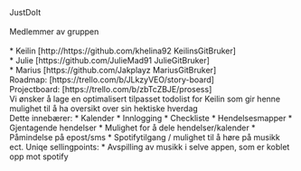 <div class="center" style="width: auto; margin-left: auto; margin-right: auto;">JustDoIt</div>
<br>
Medlemmer av gruppen
<br>
<br>
* Keilin 
[http://https://github.com/khelina92 KeilinsGitBruker]
<br>
* Julie
[https://github.com/JulieMad91 JulieGitBruker]
<br>
* Marius 
[https://github.com/Jakplayz MariusGitBruker]
<br>
Roadmap: [https://trello.com/b/JLkzyVEO/story-board] 
<br>
Projectboard: [https://trello.com/b/zbTcZBJE/prosess]
<br>
Vi ønsker å lage en optimalisert tilpasset todolist for Keilin som gir henne mulighet til å ha oversikt over sin hektiske hverdag 
<br>
Dette innebærer: 
* Kalender 
* Innlogging 
* Checkliste 
* Hendelsesmapper 
* Gjentagende hendelser 
* Mulighet for å dele hendelser/kalender 
* Påmindelse på epost/sms 
* Spotifytilgang / mulighet til å høre på musikk ect. 
Uniqe sellingpoints: 
* Avspilling av musikk i selve appen, som er koblet opp mot spotify
